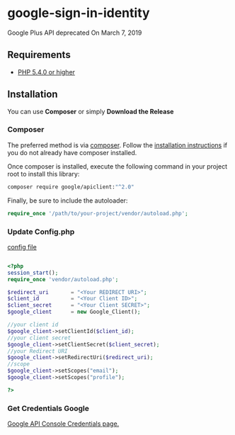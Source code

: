 # google-sign-in-identity
Google Plus API deprecated On March 7, 2019

## Requirements ##
* [PHP 5.4.0 or higher](http://www.php.net/)

## Installation ##

You can use **Composer** or simply **Download the Release**

### Composer

The preferred method is via [composer](https://getcomposer.org). Follow the
[installation instructions](https://getcomposer.org/doc/00-intro.md) if you do not already have
composer installed.

Once composer is installed, execute the following command in your project root to install this library:

```sh
composer require google/apiclient:"^2.0"
```

Finally, be sure to include the autoloader:

```php
require_once '/path/to/your-project/vendor/autoload.php';
```

### Update Config.php
[config file](https://github.com/sahabatservice/google-sign-in-identity/blob/master/config.php)
```php

<?php
session_start();
require_once 'vendor/autoload.php';

$redirect_uri       = "<Your REDIRECT URI>";
$client_id          = "<Your Client ID>";
$client_secret      = "<Your Client SECRET>";
$google_client      = new Google_Client();

//your client id
$google_client->setClientId($client_id);
//your client secret
$google_client->setClientSecret($client_secret);
//your Redirect URI
$google_client->setRedirectUri($redirect_uri);
//scope
$google_client->setScopes("email");
$google_client->setScopes("profile");

?>
```
### Get Credentials Google
[Google API Console Credentials page.](https://console.developers.google.com/apis/credentials)

